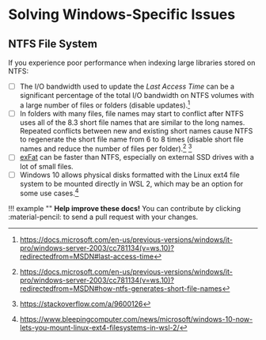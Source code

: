 # Solving Windows-Specific Issues

## NTFS File System

If you experience poor performance when indexing large libraries stored on NTFS:

- [ ] The I/O bandwidth used to update the *Last Access Time* can be a significant percentage of the total I/O bandwidth on NTFS volumes with a large number of files or folders (disable updates).[^1]
- [ ] In folders with many files, file names may start to conflict after NTFS uses all of the 8.3 short file names that are similar to the long names. Repeated conflicts between new and existing short names cause NTFS to regenerate the short file name from 6 to 8 times (disable short file names and reduce the number of files per folder).[^2] [^3]
- [ ] [exFat](https://en.wikipedia.org/wiki/ExFAT) can be faster than NTFS, especially on external SSD drives with a lot of small files.
- [ ] Windows 10 allows physical disks formatted with the Linux ext4 file system to be mounted directly in WSL 2, which may be an option for some use cases.[^4]

[^1]: <https://docs.microsoft.com/en-us/previous-versions/windows/it-pro/windows-server-2003/cc781134(v=ws.10)?redirectedfrom=MSDN#last-access-time>
[^2]: <https://docs.microsoft.com/en-us/previous-versions/windows/it-pro/windows-server-2003/cc781134(v=ws.10)?redirectedfrom=MSDN#how-ntfs-generates-short-file-names>
[^3]: <https://stackoverflow.com/a/9600126>
[^4]: <https://www.bleepingcomputer.com/news/microsoft/windows-10-now-lets-you-mount-linux-ext4-filesystems-in-wsl-2/>

!!! example ""
    **Help improve these docs!** You can contribute by clicking :material-pencil: to send a pull request with your changes.
